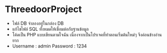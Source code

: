 # ThreedoorProject
- ไฟล์ DB จำลองอยู่ในกล่อง DB
- แก้ไขไฟล์ SQL ทั้งหมดให้เชื่อมต่อกับฐานข้อมูล
- โค้ดเป็น PHP แบบเขียนตามใจฉัน เนื่องจากเป็นโปรเจคที่ทำตอนเริ่มต้นใหม่ๆ จึงค่อนข้างอ่านยาก
- Username : admin Password : 1234
